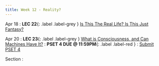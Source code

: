 ```yaml
---
title: Week 12 - Reality?
---
```


Apr 18
: **LEC 22**{: .label .label-grey } [ Is This The Real Life? Is This Just Fantasy?](#)


Apr 20
: **LEC 23**{: .label .label-grey } [What is Consciousness, and Can Machines Have It?](#)
: **PSET 4 DUE @ 11:59PM**{: .label .label-red }
    : [Submit PSET 4](https://canvas.harvard.edu/courses/97916/assignments/532857)

Section
:
